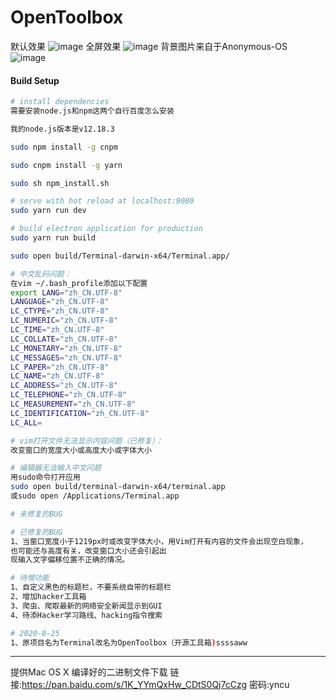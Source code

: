 # OpenToolbox
默认效果
![image](https://github.com/OpenSrcDeveloper/terminal/blob/master/static/TerminalDemo01.png)
全屏效果
![image](https://github.com/OpenSrcDeveloper/terminal/blob/master/static/TerminalDemo02.png)
背景图片来自于Anonymous-OS
<br />
![image](https://github.com/OpenSrcDeveloper/terminal/blob/master/static/Anonymous-OS.png)

#### Build Setup

``` bash
# install dependencies
需要安装node.js和npm这两个自行百度怎么安装

我的node.js版本是v12.18.3

sudo npm install -g cnpm

sudo cnpm install -g yarn

sudo sh npm_install.sh

# serve with hot reload at localhost:9080
sudo yarn run dev

# build electron application for production
sudo yarn run build

sudo open build/Terminal-darwin-x64/Terminal.app/

# 中文乱码问题：
在vim ~/.bash_profile添加以下配置
export LANG="zh_CN.UTF-8"
LANGUAGE="zh_CN.UTF-8"
LC_CTYPE="zh_CN.UTF-8"
LC_NUMERIC="zh_CN.UTF-8"
LC_TIME="zh_CN.UTF-8"
LC_COLLATE="zh_CN.UTF-8"
LC_MONETARY="zh_CN.UTF-8"
LC_MESSAGES="zh_CN.UTF-8"
LC_PAPER="zh_CN.UTF-8"
LC_NAME="zh_CN.UTF-8"
LC_ADDRESS="zh_CN.UTF-8"
LC_TELEPHONE="zh_CN.UTF-8"
LC_MEASUREMENT="zh_CN.UTF-8"
LC_IDENTIFICATION="zh_CN.UTF-8"
LC_ALL=

# vim打开文件无法显示内容问题（已修复）：
改变窗口的宽度大小或高度大小或字体大小

# 编辑器无法输入中文问题
用sudo命令打开应用
sudo open build/terminal-darwin-x64/terminal.app
或sudo open /Applications/Terminal.app

# 未修复的BUG

# 已修复的BUG
1、当窗口宽度小于1219px时或改变字体大小，用Vim打开有内容的文件会出现空白现象，
也可能还与高度有关，改变窗口大小还会引起出
现输入文字偏移位置不正确的情况。

# 待增功能
1、自定义黑色的标题栏，不要系统自带的标题栏
2、增加hacker工具箱
3、爬虫、爬取最新的网络安全新闻显示到GUI
4、待添Hacker学习路线、hacking指令搜索

# 2020-8-25
1、原项目名为Terminal改名为OpenToolbox（开源工具箱)ssssaww
```

---

提供Mac OS X 编译好的二进制文件下载
链接:<https://pan.baidu.com/s/1K_YYmQxHw_CDtS0Qj7cCzg> 密码:yncu
